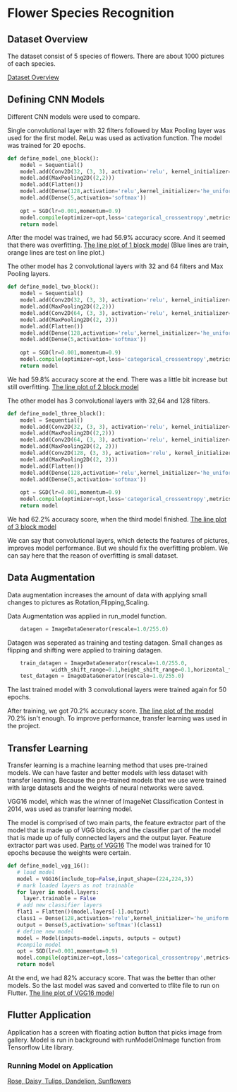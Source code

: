 # Flower Species Recognition
## Dataset Overview
The dataset consist of 5 species of flowers. There are about 1000 pictures of each species.

[Dataset Overview](https://imgur.com/Tq4jKrc)

## Defining CNN Models 
Different CNN models were used to compare. 

Single convolutional layer with 32 filters followed by Max Pooling layer was used for the first model. ReLu was used as activation function. The model was trained for 20 epochs.
```python
def define_model_one_block():
    model = Sequential()
    model.add(Conv2D(32, (3, 3), activation='relu', kernel_initializer='he_uniform', padding='same', input_shape=(200, 200, 3)))
    model.add(MaxPooling2D((2,2)))
    model.add(Flatten())
    model.add(Dense(128,activation='relu',kernel_initializer='he_uniform'))
    model.add(Dense(5,activation='softmax'))
    
    opt = SGD(lr=0.001,momentum=0.9)
    model.compile(optimizer=opt,loss='categorical_crossentropy',metrics=['accuracy'])
    return model
```
After the model was trained, we had 56.9% accuracy score. And it seemed that there was overfitting.
[The line plot of 1 block model](https://imgur.com/ktgQGFA) (Blue lines are train, orange lines are test on line plot.)

The other model has 2 convolutional layers with 32 and 64 filters and Max Pooling layers.
```python
def define_model_two_block():
    model = Sequential()
    model.add(Conv2D(32, (3, 3), activation='relu', kernel_initializer='he_uniform', padding='same', input_shape=(200, 200, 3)))
    model.add(MaxPooling2D((2,2)))
    model.add(Conv2D(64, (3, 3), activation='relu', kernel_initializer='he_uniform', padding='same'))
    model.add(MaxPooling2D((2, 2)))
    model.add(Flatten())
    model.add(Dense(128,activation='relu',kernel_initializer='he_uniform'))
    model.add(Dense(5,activation='softmax'))
    
    opt = SGD(lr=0.001,momentum=0.9)
    model.compile(optimizer=opt,loss='categorical_crossentropy',metrics=['accuracy'])
    return model
```
We had 59.8% accuracy score at the end. There was a little bit increase but still overfitting.
[The line plot of 2 block model](https://imgur.com/Zn05Daq)

The other model has 3 convolutional layers with 32,64 and 128 filters.
```python
def define_model_three_block():
    model = Sequential()
    model.add(Conv2D(32, (3, 3), activation='relu', kernel_initializer='he_uniform', padding='same', input_shape=(200, 200, 3)))
    model.add(MaxPooling2D((2,2)))
    model.add(Conv2D(64, (3, 3), activation='relu', kernel_initializer='he_uniform', padding='same'))
    model.add(MaxPooling2D((2, 2)))
    model.add(Conv2D(128, (3, 3), activation='relu', kernel_initializer='he_uniform', padding='same'))
    model.add(MaxPooling2D((2, 2)))
    model.add(Flatten())
    model.add(Dense(128,activation='relu',kernel_initializer='he_uniform'))
    model.add(Dense(5,activation='softmax'))
    
    opt = SGD(lr=0.001,momentum=0.9)
    model.compile(optimizer=opt,loss='categorical_crossentropy',metrics=['accuracy'])
    return model
```
We had 62.2% accuracy score, when the third model finished.
[The line plot of 3 block model](https://imgur.com/D81Jmn4)

We can say that convolutional layers, which detects the features of pictures, improves model performance. But we should fix the overfitting problem. We can say here that the reason of overfitting is small dataset. 
## Data Augmentation
Data augmentation increases the amount of data with applying small changes to pictures as Rotation,Flipping,Scaling.

Data Augmentation was applied in run_model function.
```python
    datagen = ImageDataGenerator(rescale=1.0/255.0)
```
Datagen was seperated as training and testing datagen. Small changes as flipping and shifting were applied to training datagen. 
```python
    train_datagen = ImageDataGenerator(rescale=1.0/255.0,
              width_shift_range=0.1,height_shift_range=0.1,horizontal_flip=True)
    test_datagen = ImageDataGenerator(rescale=1.0/255.0)
```
The last trained model with 3 convolutional layers were trained again for 50 epochs.

After training, we got 70.2% accuracy score. 
[The line plot of the model](https://imgur.com/WKhZhaT)
70.2% isn't enough. To improve performance, transfer learning was used in the project.
## Transfer Learning
Transfer learning is a machine learning method that uses pre-trained models. We can have faster and better models with less dataset with transfer learning. Because the pre-trained models that we use were trained with large datasets and the weights of neural networks were saved. 

VGG16 model, which was the winner of ImageNet Classification Contest in 2014, was used as transfer learning model. 

The model is comprised of two main parts, the feature extractor part of the model that is made up of VGG blocks, and the classifier part of the model that is made up of fully connected layers and the output layer. Feature extractor part was used. 
[Parts of VGG16](https://imgur.com/UZr5yJp)
The model was trained for 10 epochs because the weights were certain.
 ```python
def define_model_vgg_16():
    # load model
    model = VGG16(include_top=False,input_shape=(224,224,3))
    # mark loaded layers as not trainable
    for layer in model.layers:
      layer.trainable = False
    # add new classifier layers
    flat1 = Flatten()(model.layers[-1].output)
    class1 = Dense(128,activation='relu',kernel_initializer='he_uniform')(flat1)
    output = Dense(5,activation='softmax')(class1)
    # define new model
    model = Model(inputs=model.inputs, outputs = output)
    #compile model
    opt = SGD(lr=0.001,momentum=0.9)
    model.compile(optimizer=opt,loss='categorical_crossentropy',metrics=['accuracy'])
    return model
```
At the end, we had 82% accuracy score. That was the better than other models. So the last model was saved and converted to tflite file to run on Flutter.
[The line plot of VGG16 model](https://imgur.com/zNJNO19)

## Flutter Application
Application has a screen with floating action button that picks image from gallery. Model is run in background with runModelOnImage function from Tensorflow Lite library.

### Running Model on Application
[Rose, ](https://imgur.com/twY4nKv)
[Daisy, ](https://imgur.com/i5zF2n2)
[Tulips, ](https://imgur.com/CttYgKy)
[Dandelion, ](https://imgur.com/Iux6FsQ)
[Sunflowers ](https://imgur.com/yHhIle1)
